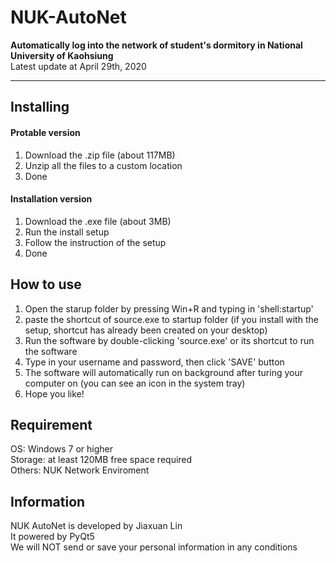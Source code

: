 # NUK-AutoNet
<b>Automatically log into the network of student's dormitory in National University of Kaohsiung</b>  
Latest update at April 29th, 2020
***
## Installing
#### Protable version
1. Download the .zip file (about 117MB)
2. Unzip all the files to a custom location
3. Done

#### Installation version
1. Download the .exe file (about 3MB)
2. Run the install setup
3. Follow the instruction of the setup
4. Done

## How to use
1. Open the starup folder by pressing Win+R and typing in 'shell:startup'
2. paste the shortcut of source.exe to startup folder (if you install with the setup, shortcut has already been created on your desktop)
3. Run the software by double-clicking 'source.exe' or its shortcut to run the software
4. Type in your username and password, then click 'SAVE' button
5. The software will automatically run on background after turing your computer on (you can see an icon in the system tray)
6. Hope you like!

## Requirement
OS: Windows 7 or higher  
Storage: at least 120MB free space required  
Others: NUK Network Enviroment  

## Information
NUK AutoNet is developed by Jiaxuan Lin  
It powered by PyQt5  
We will NOT send or save your personal information in any conditions  
